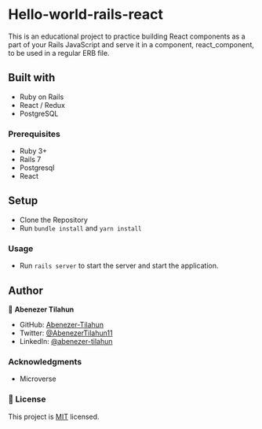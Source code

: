 # Hello-world-rails-react

This is an educational project to practice building React components as a part of your Rails JavaScript and serve it in a component, react_component, to be used in a regular ERB file.

## Built with

- Ruby on Rails
- React / Redux
- PostgreSQL

### Prerequisites

- Ruby 3+
- Rails 7
- Postgresql
- React

## Setup

- Clone the Repository
- Run `bundle install` and `yarn install`

### Usage

- Run `rails server` to start the server and start the application.

## Author

👤 **Abenezer Tilahun**

- GitHub: [Abenezer-Tilahun](https://github.com/Abenezer-Tilahun)
- Twitter: [@AbenezerTilahun11](https://twitter.com/AbenezerTilah11)
- LinkedIn: [@abenezer-tilahun](https://abenezer-tilahun.github.io/My-Portfolio/)

### Acknowledgments

- Microverse

### 📝 License

This project is [MIT](./LICENSE) licensed.